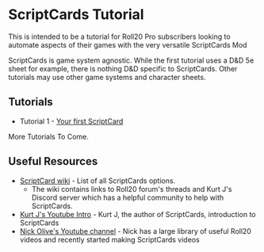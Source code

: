 # ScriptCards Tutorial

This is intended to be a tutorial for Roll20 Pro subscribers looking to automate aspects of their games with the very versatile ScriptCards Mod

ScriptCards is game system agnostic. While the first tutorial uses a D&D 5e sheet for example, there is nothing D&D specific to ScriptCards. Other tutorials may use other game systems and character sheets.

## Tutorials

* Tutorial 1 - [Your first ScriptCard](tutorial1.md)

More Tutorials To Come.

## Useful Resources

* [ScriptCard wiki](https://wiki.roll20.net/Script:ScriptCards) - List of all ScriptCards options.
    * The wiki contains links to Roll20 forum's threads and Kurt J's Discord server which has a helpful community to help with ScriptCards.
* [Kurt J's Youtube Intro](https://www.youtube.com/watch?v=hyR7Jnq4mQM) - Kurt J, the author of ScriptCards, introduction to ScriptCards
* [Nick Olive's Youtube channel](https://www.youtube.com/@NickOlivo) - Nick has a large library of useful Roll20 videos and recently started making ScriptCards videos

